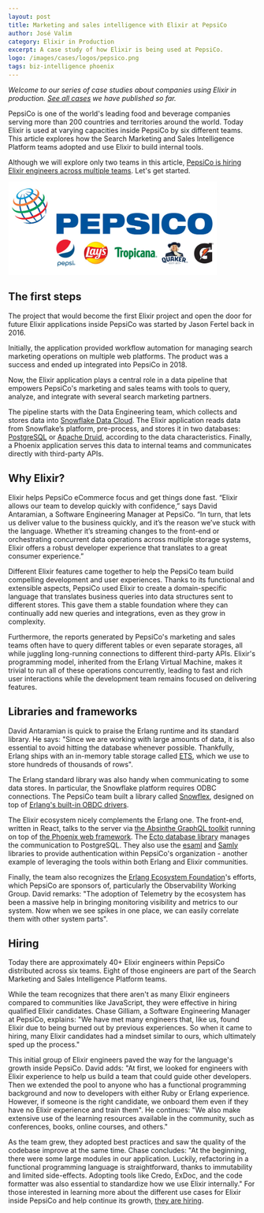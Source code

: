 ```yaml
---
layout: post
title: Marketing and sales intelligence with Elixir at PepsiCo
author: José Valim
category: Elixir in Production
excerpt: A case study of how Elixir is being used at PepsiCo.
logo: /images/cases/logos/pepsico.png
tags: biz-intelligence phoenix
---
```


*Welcome to our series of case studies about companies using Elixir in production. [See all cases](/cases.html) we have published so far.*

PepsiCo is one of the world's leading food and beverage companies serving more than 200 countries and territories around the world. Today Elixir is used at varying capacities inside PepsiCo by six different teams. This article explores how the Search Marketing and Sales Intelligence Platform teams adopted and use Elixir to build internal tools.

Although we will explore only two teams in this article, [PepsiCo is hiring Elixir engineers across multiple teams](https://www.pepsicojobs.com/teams-ecommerce). Let's get started.

<div style="margin: 0 auto; padding-right: 80px;">
<img src="/images/cases/bg/pepsico.jpg" alt="PepsiCo">
</div>

## The first steps

The project that would become the first Elixir project and open the door for future Elixir applications inside PepsiCo was started by Jason Fertel back in 2016.

Initially, the application provided workflow automation for managing search marketing operations on multiple web platforms. The product was a success and ended up integrated into PepsiCo in 2018.

Now, the Elixir application plays a central role in a data pipeline that empowers PepsiCo's marketing and sales teams with tools to query, analyze, and integrate with several search marketing partners.

The pipeline starts with the Data Engineering team, which collects and stores data into  [Snowflake Data Cloud](https://www.snowflake.com/). The Elixir application reads data from Snowflake’s platform, pre-process, and stores it in two databases: [PostgreSQL](https://www.postgresql.org/) or [Apache Druid](https://druid.apache.org/), according to the data characteristics. Finally, a Phoenix application serves this data to internal teams and communicates directly with third-party APIs.

## Why Elixir?

Elixir helps PepsiCo eCommerce focus and get things done fast. “Elixir allows our team to develop quickly with confidence,” says David Antaramian, a Software Engineering Manager at PepsiCo. “In turn, that lets us deliver value to the business quickly, and it’s the reason we’ve stuck with the language. Whether it’s streaming changes to the front-end or orchestrating concurrent data operations across multiple storage systems, Elixir offers a robust developer experience that translates to a great consumer experience.”

Different Elixir features came together to help the PepsiCo team build compelling development and user experiences. Thanks to its functional and extensible aspects, PepsiCo used Elixir to create a domain-specific language that translates business queries into data structures sent to different stores. This gave them a stable foundation where they can continually add new queries and integrations, even as they grow in complexity.

Furthermore, the reports generated by PepsiCo's marketing and sales teams often have to query different tables or even separate storages, all while juggling long-running connections to different third-party APIs. Elixir's programming model, inherited from the Erlang Virtual Machine, makes it trivial to run all of these operations concurrently, leading to fast and rich user interactions while the development team remains focused on delivering features.

## Libraries and frameworks

David Antaramian is quick to praise the Erlang runtime and its standard library. He says: "Since we are working with large amounts of data, it is also essential to avoid hitting the database whenever possible. Thankfully, Erlang ships with an in-memory table storage called [ETS](http://erlang.org/doc/man/ets.html), which we use to store hundreds of thousands of rows".

The Erlang standard library was also handy when communicating to some data stores. In particular, the Snowflake platform requires ODBC connections. The PepsiCo team built a library called [Snowflex](https://github.com/pepsico-ecommerce/snowflex), designed on top of [Erlang's built-in OBDC drivers](http://erlang.org/doc/man/odbc.html).

The Elixir ecosystem nicely complements the Erlang one. The front-end, written in React, talks to the server via [the Absinthe GraphQL toolkit](http://absinthe-graphql.org/) running on top of [the Phoenix web framework](http://phoenixframework.org/). The [Ecto database library](https://github.com/elixir-ecto/ecto) manages the communication to PostgreSQL. They also use the [esaml](https://github.com/handnot2/esaml) and [Samly](https://github.com/handnot2/samly) libraries to provide authentication within PepsiCo's organization - another example of leveraging the tools within both Erlang and Elixir communities.

Finally, the team also recognizes the [Erlang Ecosystem Foundation](https://erlef.org/)'s efforts, which PepsiCo are sponsors of, particularly the Observability Working Group. David remarks: "The adoption of Telemetry by the ecosystem has been a massive help in bringing monitoring visibility and metrics to our system. Now when we see spikes in one place, we can easily correlate them with other system parts".

## Hiring

Today there are approximately 40+ Elixir engineers within PepsiCo distributed across six teams. Eight of those engineers are part of the Search Marketing and Sales Intelligence Platform teams.

While the team recognizes that there aren't as many Elixir engineers compared to communities like JavaScript, they were effective in hiring qualified Elixir candidates. Chase Gilliam, a Software Engineering Manager at PepsiCo, explains: "We have met many engineers that, like us, found Elixir due to being burned out by previous experiences. So when it came to hiring, many Elixir candidates had a mindset similar to ours, which ultimately sped up the process."

This initial group of Elixir engineers paved the way for the language's growth inside PepsiCo. David adds: "At first, we looked for engineers with Elixir experience to help us build a team that could guide other developers. Then we extended the pool to anyone who has a functional programming background and now to developers with either Ruby or Erlang experience. However, if someone is the right candidate, we onboard them even if they have no Elixir experience and train them". He continues: "We also make extensive use of the learning resources available in the community, such as conferences, books, online courses, and others."

As the team grew, they adopted best practices and saw the quality of the codebase improve at the same time. Chase concludes: "At the beginning, there were some large modules in our application. Luckily, refactoring in a functional programming language is straightforward, thanks to immutability and limited side-effects. Adopting tools like Credo, ExDoc, and the code formatter was also essential to standardize how we use Elixir internally." For those interested in learning more about the different use cases for Elixir inside PepsiCo and help continue its growth, [they are hiring](https://www.pepsicojobs.com/teams-ecommerce).
